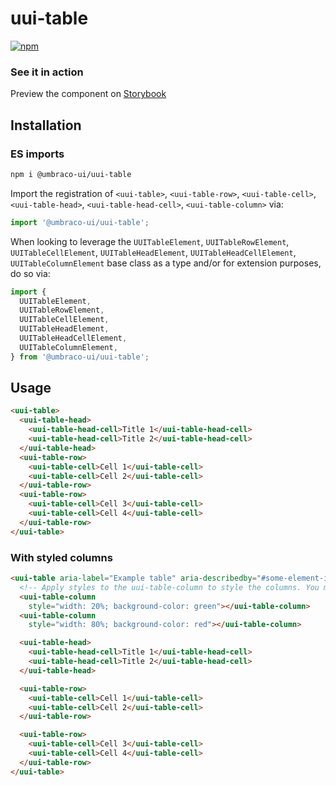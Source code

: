 # uui-table

[![npm](https://img.shields.io/npm/v/@umbraco-ui/uui-table?logoColor=%231B264F)](https://www.npmjs.com/package/@umbraco-ui/uui-table)

### See it in action

Preview the component on [Storybook](http://localhost:6006/?path=/story/uui-table)

## Installation

### ES imports

```zsh
npm i @umbraco-ui/uui-table
```

Import the registration of `<uui-table>`, `<uui-table-row>`, `<uui-table-cell>`, `<uui-table-head>`, `<uui-table-head-cell>`, `<uui-table-column>` via:

```javascript
import '@umbraco-ui/uui-table';
```

When looking to leverage the `UUITableElement`, `UUITableRowElement`, `UUITableCellElement`, `UUITableHeadElement`, `UUITableHeadCellElement`, `UUITableColumnElement` base class as a type and/or for extension purposes, do so via:

```javascript
import {
  UUITableElement,
  UUITableRowElement,
  UUITableCellElement,
  UUITableHeadElement,
  UUITableHeadCellElement,
  UUITableColumnElement,
} from '@umbraco-ui/uui-table';
```

## Usage

```html
<uui-table>
  <uui-table-head>
    <uui-table-head-cell>Title 1</uui-table-head-cell>
    <uui-table-head-cell>Title 2</uui-table-head-cell>
  </uui-table-head>
  <uui-table-row>
    <uui-table-cell>Cell 1</uui-table-cell>
    <uui-table-cell>Cell 2</uui-table-cell>
  </uui-table-row>
  <uui-table-row>
    <uui-table-cell>Cell 3</uui-table-cell>
    <uui-table-cell>Cell 4</uui-table-cell>
  </uui-table-row>
</uui-table>
```

### With styled columns

```html
<uui-table aria-label="Example table" aria-describedby="#some-element-id">
  <!-- Apply styles to the uui-table-column to style the columns. You must have the same number of this elements as you have columns -->
  <uui-table-column
    style="width: 20%; background-color: green"></uui-table-column>
  <uui-table-column
    style="width: 80%; background-color: red"></uui-table-column>

  <uui-table-head>
    <uui-table-head-cell>Title 1</uui-table-head-cell>
    <uui-table-head-cell>Title 2</uui-table-head-cell>
  </uui-table-head>

  <uui-table-row>
    <uui-table-cell>Cell 1</uui-table-cell>
    <uui-table-cell>Cell 2</uui-table-cell>
  </uui-table-row>

  <uui-table-row>
    <uui-table-cell>Cell 3</uui-table-cell>
    <uui-table-cell>Cell 4</uui-table-cell>
  </uui-table-row>
</uui-table>
```
